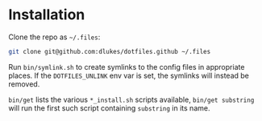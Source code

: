 # Installation

Clone the repo as `~/.files`:

```sh
git clone git@github.com:dlukes/dotfiles.github ~/.files
```

Run `bin/symlink.sh` to create symlinks to the config files in appropriate places. If
the `DOTFILES_UNLINK` env var is set, the symlinks will instead be removed.

`bin/get` lists the various `*_install.sh` scripts available, `bin/get substring` will
run the first such script containing `substring` in its name.
